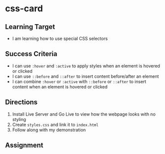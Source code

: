 # css-card

## Learning Target
- I am learning how to use special CSS selectors

## Success Criteria
- I can use ```:hover``` and ```:active``` to apply styles when an element is hovered or clicked
- I can use ```::before``` and ```::after``` to insert content before/after an element
- I can combine ```:hover``` or ```:active``` with ```::before``` or ```::after``` to insert content when an element is hovered or clicked


## Directions
1. Install Live Server and Go Live to view how the webpage looks with no styling
2. Create ```styles.css``` and link it to ```index.html``` 
3. Follow along with my demonstration

## Assignment
